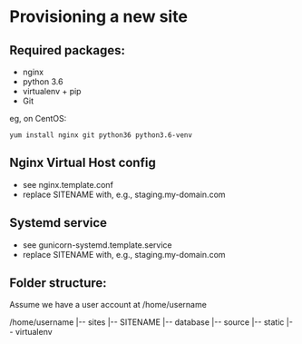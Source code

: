 Provisioning a new site
==========================

## Required packages:

* nginx
* python 3.6
* virtualenv + pip
* Git

eg, on CentOS:
    
    yum install nginx git python36 python3.6-venv

## Nginx Virtual Host config

* see nginx.template.conf
* replace SITENAME with, e.g., staging.my-domain.com

## Systemd service

* see gunicorn-systemd.template.service
* replace SITENAME with, e.g., staging.my-domain.com

## Folder structure:
Assume we have a user account at /home/username

/home/username
|-- sites
    |-- SITENAME
         |-- database
         |-- source
         |-- static
         |-- virtualenv